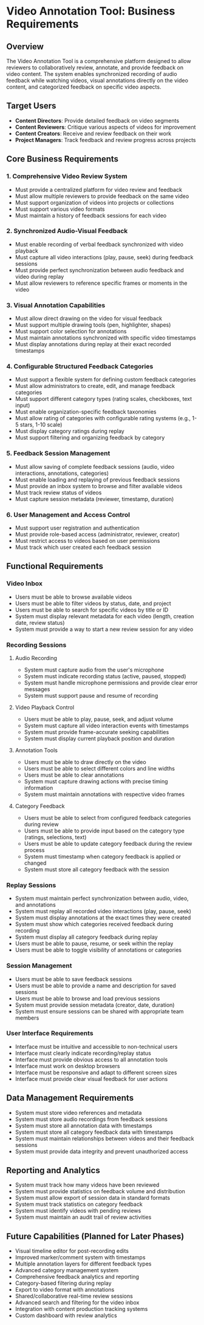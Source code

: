 # Video Annotation Tool: Business Requirements

## Overview
The Video Annotation Tool is a comprehensive platform designed to allow reviewers to collaboratively review, annotate, and provide feedback on video content. The system enables synchronized recording of audio feedback while watching videos, visual annotations directly on the video content, and categorized feedback on specific video aspects.

## Target Users
- **Content Directors**: Provide detailed feedback on video segments
- **Content Reviewers**: Critique various aspects of videos for improvement
- **Content Creators**: Receive and review feedback on their work
- **Project Managers**: Track feedback and review progress across projects

## Core Business Requirements

### 1. Comprehensive Video Review System
- Must provide a centralized platform for video review and feedback
- Must allow multiple reviewers to provide feedback on the same video
- Must support organization of videos into projects or collections
- Must support various video formats
- Must maintain a history of feedback sessions for each video

### 2. Synchronized Audio-Visual Feedback
- Must enable recording of verbal feedback synchronized with video playback
- Must capture all video interactions (play, pause, seek) during feedback sessions
- Must provide perfect synchronization between audio feedback and video during replay
- Must allow reviewers to reference specific frames or moments in the video

### 3. Visual Annotation Capabilities
- Must allow direct drawing on the video for visual feedback
- Must support multiple drawing tools (pen, highlighter, shapes)
- Must support color selection for annotations
- Must maintain annotations synchronized with specific video timestamps
- Must display annotations during replay at their exact recorded timestamps

### 4. Configurable Structured Feedback Categories
- Must support a flexible system for defining custom feedback categories
- Must allow administrators to create, edit, and manage feedback categories
- Must support different category types (rating scales, checkboxes, text input)
- Must enable organization-specific feedback taxonomies
- Must allow rating of categories with configurable rating systems (e.g., 1-5 stars, 1-10 scale)
- Must display category ratings during replay
- Must support filtering and organizing feedback by category

### 5. Feedback Session Management
- Must allow saving of complete feedback sessions (audio, video interactions, annotations, categories)
- Must enable loading and replaying of previous feedback sessions
- Must provide an inbox system to browse and filter available videos
- Must track review status of videos
- Must capture session metadata (reviewer, timestamp, duration)

### 6. User Management and Access Control
- Must support user registration and authentication
- Must provide role-based access (administrator, reviewer, creator)
- Must restrict access to videos based on user permissions
- Must track which user created each feedback session

## Functional Requirements

### Video Inbox
- Users must be able to browse available videos
- Users must be able to filter videos by status, date, and project
- Users must be able to search for specific videos by title or ID
- System must display relevant metadata for each video (length, creation date, review status)
- System must provide a way to start a new review session for any video

### Recording Sessions
1. Audio Recording
   - System must capture audio from the user's microphone
   - System must indicate recording status (active, paused, stopped)
   - System must handle microphone permissions and provide clear error messages
   - System must support pause and resume of recording

2. Video Playback Control
   - Users must be able to play, pause, seek, and adjust volume
   - System must capture all video interaction events with timestamps
   - System must provide frame-accurate seeking capabilities
   - System must display current playback position and duration

3. Annotation Tools
   - Users must be able to draw directly on the video
   - Users must be able to select different colors and line widths
   - Users must be able to clear annotations
   - System must capture drawing actions with precise timing information
   - System must maintain annotations with respective video frames

4. Category Feedback
   - Users must be able to select from configured feedback categories during review
   - Users must be able to provide input based on the category type (ratings, selections, text)
   - Users must be able to update category feedback during the review process
   - System must timestamp when category feedback is applied or changed
   - System must store all category feedback with the session

### Replay Sessions
- System must maintain perfect synchronization between audio, video, and annotations
- System must replay all recorded video interactions (play, pause, seek)
- System must display annotations at the exact times they were created
- System must show which categories received feedback during recording
- System must display all category feedback during replay
- Users must be able to pause, resume, or seek within the replay
- Users must be able to toggle visibility of annotations or categories

### Session Management
- Users must be able to save feedback sessions
- Users must be able to provide a name and description for saved sessions
- Users must be able to browse and load previous sessions
- System must provide session metadata (creator, date, duration)
- System must ensure sessions can be shared with appropriate team members

### User Interface Requirements
- Interface must be intuitive and accessible to non-technical users
- Interface must clearly indicate recording/replay status
- Interface must provide obvious access to all annotation tools
- Interface must work on desktop browsers
- Interface must be responsive and adapt to different screen sizes
- Interface must provide clear visual feedback for user actions

## Data Management Requirements
- System must store video references and metadata
- System must store audio recordings from feedback sessions
- System must store all annotation data with timestamps
- System must store all category feedback data with timestamps
- System must maintain relationships between videos and their feedback sessions
- System must provide data integrity and prevent unauthorized access

## Reporting and Analytics
- System must track how many videos have been reviewed
- System must provide statistics on feedback volume and distribution
- System must allow export of session data in standard formats
- System must track statistics on category feedback
- System must identify videos with pending reviews
- System must maintain an audit trail of review activities

## Future Capabilities (Planned for Later Phases)
- Visual timeline editor for post-recording edits
- Improved marker/comment system with timestamps
- Multiple annotation layers for different feedback types
- Advanced category management system
- Comprehensive feedback analytics and reporting
- Category-based filtering during replay
- Export to video format with annotations
- Shared/collaborative real-time review sessions
- Advanced search and filtering for the video inbox
- Integration with content production tracking systems
- Custom dashboard with review analytics
